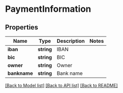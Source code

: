 # PaymentInformation

## Properties
Name | Type | Description | Notes
------------ | ------------- | ------------- | -------------
**iban** | **string** | IBAN | 
**bic** | **string** | BIC | 
**owner** | **string** | Owner | 
**bankname** | **string** | Bank name | 

[[Back to Model list]](../README.md#documentation-for-models) [[Back to API list]](../README.md#documentation-for-api-endpoints) [[Back to README]](../README.md)


